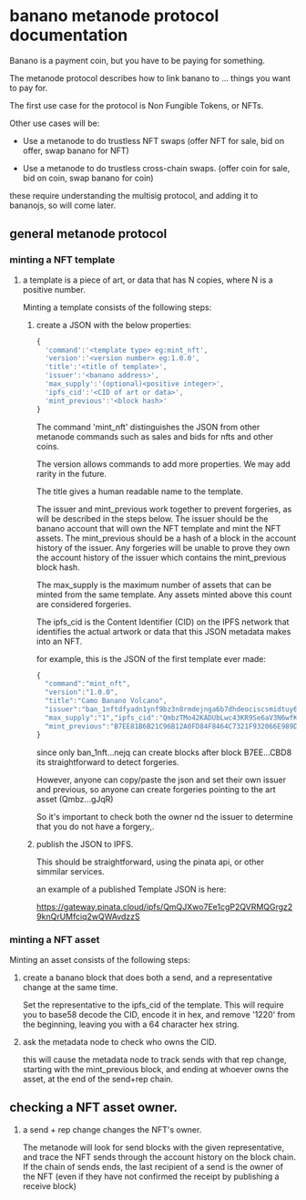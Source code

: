 # banano metanode protocol documentation

Banano is a payment coin, but you have to be paying for something.

The metanode protocol describes how to link banano to ... things you want to pay for.

The first use case for the protocol is Non Fungible Tokens, or NFTs.

Other use cases will be:

-   Use a metanode to do trustless NFT swaps (offer NFT for sale, bid on offer, swap banano for NFT)

-   Use a metanode to do trustless cross-chain swaps. (offer coin for sale, bid on coin, swap banano for coin)

these require understanding the multisig protocol, and adding it to bananojs, so will come later.

## general metanode protocol

### minting a NFT template

1.  a template is a piece of art, or data that has N copies, where N is a positive number.

    Minting a template consists of the following steps:

    1.  create a JSON with the below properties:

        ```js
        {
          'command':'<template type> eg:mint_nft',
          'version':'<version number> eg:1.0.0',
          'title':'<title of template>',
          'issuer':'<banano address>',
          'max_supply':'(optional)<positive integer>',
          'ipfs_cid':'<CID of art or data>',
          'mint_previous':'<block hash>'
        }
        ```

        The command 'mint_nft' distinguishes the JSON from other metanode commands such as sales and bids for nfts and other coins.

        The version allows commands to add more properties. We may add rarity in the future.

        The title gives a human readable name to the template.

        The issuer and mint_previous work together to prevent forgeries, as will be described in the steps below.
        The issuer should be the banano account that will own the NFT template and mint the NFT assets.
        The mint_previous should be a hash of a block in the account history of the issuer.
        Any forgeries will be unable to prove they own the account history of the issuer which contains the mint_previous block hash.

        The max_supply is the maximum number of assets that can be minted from the same template. Any assets minted above this count are considered forgeries.

        The ipfs_cid is the Content Identifier (CID) on the IPFS network that identifies the actual artwork or data that this JSON metadata makes into an NFT.

        for example, this is the JSON of the first template ever made:

        ```js
        {
          "command":"mint_nft",
          "version":"1.0.0",
          "title":"Camo Banano Volcano",
          "issuer":"ban_1nftdfyadn1ynf9bz3n8rmdejnga6b7dhdeociscsmidtuy6r4s6jzf6nejq",
          "max_supply":"1","ipfs_cid":"QmbzTMo42KADUbLwc43KR9Se6aV3N6wfKqFbSr2qN1gJqR",
          "mint_previous":"B7EE81B6B21C96B12A0FD84F8464C7321F932066E989D7F6EBDD08F5B82DCBD8"
        }
        ```

        since only ban_1nft...nejq can create blocks after block B7EE...CBD8 its straightforward to detect forgeries.

        However, anyone can copy/paste the json and set their own issuer and previous, so anyone can create forgeries pointing to the art asset (Qmbz...gJqR)

        So it's important to check both the owner nd the issuer to determine that you do not have a forgery,.

    2.  publish the JSON to IPFS.

        This should be straightforward, using the pinata api, or other simmilar services.

        an example of a published Template JSON is here:

        <https://gateway.pinata.cloud/ipfs/QmQJXwo7Ee1cgP2QVRMQGrgz29knQrUMfciq2wQWAvdzzS>

### minting a NFT asset

  Minting an asset consists of the following steps:

1.  create a banano block that does both a send, and a representative change at the same time.

    Set the representative to the ipfs_cid of the template. This will require you to base58 decode the CID, encode it in hex, and remove '1220' from the beginning, leaving you with a 64 character hex string.

2.  ask the metadata node to check who owns the CID.

    this will cause the metadata node to track sends with that rep change, starting with the mint_previous block, and ending at whoever owns the asset, at the end of the send+rep chain.

## checking a NFT asset owner.

1.  a send + rep change changes the NFT's owner.

    The metanode will look for send blocks with the given representative, and trace the NFT sends through the account history on the block chain. If the chain of sends ends, the last recipient of a send is the owner of the NFT (even if they have not confirmed the receipt by publishing a receive block)
